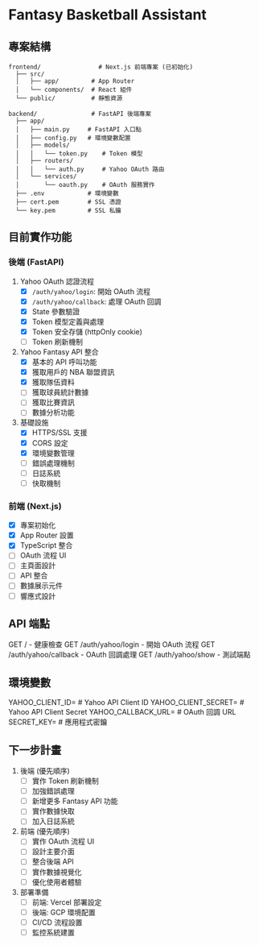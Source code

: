 # Fantasy Basketball Assistant

## 專案結構
```
frontend/                # Next.js 前端專案 (已初始化)
  ├── src/
  │   ├── app/         # App Router
  │   └── components/  # React 組件
  └── public/          # 靜態資源

backend/               # FastAPI 後端專案
  ├── app/
  │   ├── main.py     # FastAPI 入口點
  │   ├── config.py   # 環境變數配置
  │   ├── models/
  │   │   └── token.py    # Token 模型
  │   ├── routers/
  │   │   └── auth.py     # Yahoo OAuth 路由
  │   └── services/
  │       └── oauth.py    # OAuth 服務實作
  ├── .env            # 環境變數
  ├── cert.pem        # SSL 憑證
  └── key.pem         # SSL 私鑰
```
## 目前實作功能

### 後端 (FastAPI)
1. Yahoo OAuth 認證流程
   - [x] `/auth/yahoo/login`: 開始 OAuth 流程
   - [x] `/auth/yahoo/callback`: 處理 OAuth 回調
   - [x] State 參數驗證
   - [x] Token 模型定義與處理
   - [x] Token 安全存儲 (httpOnly cookie)
   - [ ] Token 刷新機制

2. Yahoo Fantasy API 整合
   - [x] 基本的 API 呼叫功能
   - [x] 獲取用戶的 NBA 聯盟資訊
   - [x] 獲取隊伍資料
   - [ ] 獲取球員統計數據
   - [ ] 獲取比賽資訊
   - [ ] 數據分析功能

3. 基礎設施
   - [x] HTTPS/SSL 支援
   - [x] CORS 設定
   - [x] 環境變數管理
   - [ ] 錯誤處理機制
   - [ ] 日誌系統
   - [ ] 快取機制

### 前端 (Next.js)
- [x] 專案初始化
- [x] App Router 設置
- [x] TypeScript 整合
- [ ] OAuth 流程 UI
- [ ] 主頁面設計
- [ ] API 整合
- [ ] 數據展示元件
- [ ] 響應式設計

## API 端點

GET  /                         - 健康檢查
GET  /auth/yahoo/login        - 開始 OAuth 流程
GET  /auth/yahoo/callback     - OAuth 回調處理
GET  /auth/yahoo/show         - 測試端點

## 環境變數

YAHOO_CLIENT_ID=     # Yahoo API Client ID
YAHOO_CLIENT_SECRET= # Yahoo API Client Secret
YAHOO_CALLBACK_URL=  # OAuth 回調 URL
SECRET_KEY=          # 應用程式密鑰

## 下一步計畫
1. 後端 (優先順序)
   - [ ] 實作 Token 刷新機制
   - [ ] 加強錯誤處理
   - [ ] 新增更多 Fantasy API 功能
   - [ ] 實作數據快取
   - [ ] 加入日誌系統

2. 前端 (優先順序)
   - [ ] 實作 OAuth 流程 UI
   - [ ] 設計主要介面
   - [ ] 整合後端 API
   - [ ] 實作數據視覺化
   - [ ] 優化使用者體驗

3. 部署準備
   - [ ] 前端: Vercel 部署設定
   - [ ] 後端: GCP 環境配置
   - [ ] CI/CD 流程設置
   - [ ] 監控系統建置